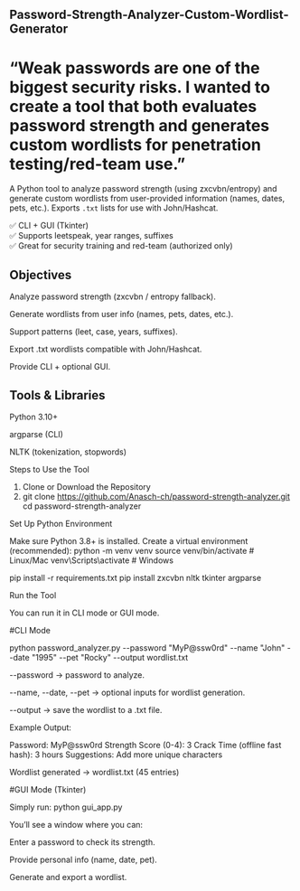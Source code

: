 ## Password-Strength-Analyzer-Custom-Wordlist-Generator
# “Weak passwords are one of the biggest security risks. I wanted to create a tool that both evaluates password strength and generates custom wordlists for penetration testing/red-team use.”

A Python tool to analyze password strength (using zxcvbn/entropy) and generate custom 
wordlists from user-provided information (names, dates, pets, etc.). 
Exports `.txt` lists for use with John/Hashcat.

✅ CLI + GUI (Tkinter)  
✅ Supports leetspeak, year ranges, suffixes  
✅ Great for security training and red-team (authorized only)

## Objectives

Analyze password strength (zxcvbn / entropy fallback).

Generate wordlists from user info (names, pets, dates, etc.).

Support patterns (leet, case, years, suffixes).

Export .txt wordlists compatible with John/Hashcat.

Provide CLI + optional GUI.

## Tools & Libraries

Python 3.10+

argparse (CLI)

NLTK (tokenization, stopwords)

Steps to Use the Tool
1. Clone or Download the Repository
2. git clone https://github.com/Anasch-ch/password-strength-analyzer.git
cd password-strength-analyzer

Set Up Python Environment

Make sure Python 3.8+ is installed.
Create a virtual environment (recommended):
python -m venv venv
source venv/bin/activate   # Linux/Mac
venv\Scripts\activate      # Windows

pip install -r requirements.txt
pip install zxcvbn nltk tkinter argparse


Run the Tool

You can run it in CLI mode or GUI mode.

#CLI Mode

python password_analyzer.py --password "MyP@ssw0rd" --name "John" --date "1995" --pet "Rocky" --output wordlist.txt

--password → password to analyze.

--name, --date, --pet → optional inputs for wordlist generation.

--output → save the wordlist to a .txt file.

Example Output:

Password: MyP@ssw0rd
Strength Score (0-4): 3
Crack Time (offline fast hash): 3 hours
Suggestions: Add more unique characters

Wordlist generated → wordlist.txt (45 entries)



#GUI Mode (Tkinter)

Simply run:
python gui_app.py

You’ll see a window where you can:

Enter a password to check its strength.

Provide personal info (name, date, pet).

Generate and export a wordlist.


